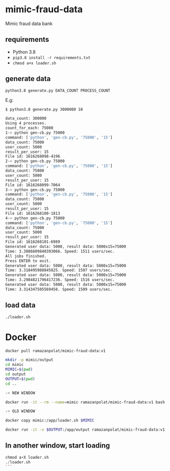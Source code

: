 # mimic-fraud-data

Mimic fraud data bank

## requirements

* Python 3.8
* `pip3.8 install -r requirements.txt`
* `chmod a+x loader.sh`

## generate data

`python3.8 generate.py DATA_COUNT PROCESS_COUNT`

E.g:

```bash
$ python3.8 generate.py 3000000 10

data_count: 300000
Using 4 processes.
count_for_each: 75000
1-> python gen-cb.py 75000
command: ['python', 'gen-cb.py', '75000', '15']
data_count: 75000
user_count: 5000
result_per_user: 15
File id: 1616268098-4196
2-> python gen-cb.py 75000
command: ['python', 'gen-cb.py', '75000', '15']
data_count: 75000
user_count: 5000
result_per_user: 15
File id: 1616268099-7064
3-> python gen-cb.py 75000
command: ['python', 'gen-cb.py', '75000', '15']
data_count: 75000
user_count: 5000
result_per_user: 15
File id: 1616268100-1813
4-> python gen-cb.py 75000
command: ['python', 'gen-cb.py', '75000', '15']
data_count: 75000
user_count: 5000
result_per_user: 15
File id: 1616268101-6989
Generated user data: 5000, result data: 5000x15=75000
Time: 3.3086609840393066. Speed: 1511 users/sec.
All jobs finished.
Press ENTER to exit.
Generated user data: 5000, result data: 5000x15=75000
Time: 3.318495988845825. Speed: 1507 users/sec.
Generated user data: 5000, result data: 5000x15=75000
Time: 3.2984821796417236. Speed: 1516 users/sec.
Generated user data: 5000, result data: 5000x15=75000
Time: 3.314347505569458. Speed: 1509 users/sec.
```

## load data

`./loader.sh`

# Docker

```bash
docker pull ramazanpolat/mimic-fraud-data:v1

mkdir -p mimic/output
cd mimic
MIMIC=$(pwd)
cd output
OUTPUT=$(pwd)
cd ..

-> NEW WINDOW

docker run -it --rm --name=mimic ramazanpolat/mimic-fraud-data:v1 bash

-> OLD WINDOW

docker copy mimic:/app/loader.sh $MIMIC

docker run -it -v $OUTPUT:/app/output ramazanpolat/mimic-fraud-data:v1 python generate.py 100 4
```

## In another window, start loading

````py
chmod a+X loader.sh
./loader.sh
```

